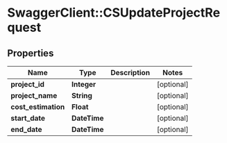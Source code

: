 # SwaggerClient::CSUpdateProjectRequest

## Properties
Name | Type | Description | Notes
------------ | ------------- | ------------- | -------------
**project_id** | **Integer** |  | [optional] 
**project_name** | **String** |  | [optional] 
**cost_estimation** | **Float** |  | [optional] 
**start_date** | **DateTime** |  | [optional] 
**end_date** | **DateTime** |  | [optional] 


